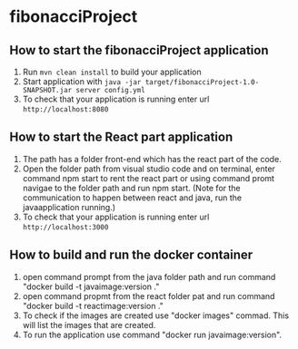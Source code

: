 # fibonacciProject

How to start the fibonacciProject application
---
1. Run `mvn clean install` to build your application
2. Start application with `java -jar target/fibonacciProject-1.0-SNAPSHOT.jar server config.yml`
3. To check that your application is running enter url `http://localhost:8080`

How to start the React part application
---
1. The path has a folder front-end which has the react part of the code.
2. Open the folder path from visual studio code and on terminal, enter command npm start to rent the react part or using command promt navigae to the folder path and run npm start. (Note for the communication to happen between react and java, run the javaapplication running.)
3. To check that your application is running enter url `http://localhost:3000`

How to build and run the docker container
---
1. open command prompt from the java folder path and run command "docker build -t javaimage:version ."
2. open command propmt from the react folder pat and run command "docker build -t reactimage:version ."
3. To check if the images are created use "docker images" commad. This will list the images that are created.
4. To run the application use command "docker run javaimage:version".
